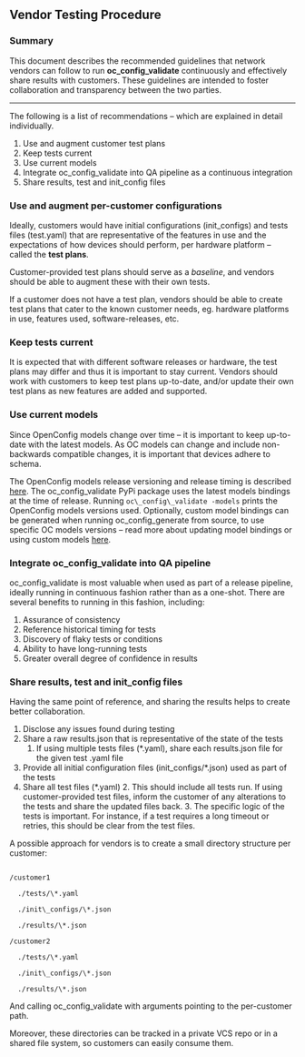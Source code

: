 ## Vendor Testing Procedure

### Summary

This document describes the recommended guidelines that network vendors can follow to run **oc\_config\_validate** continuously and effectively share results with customers.  These guidelines are intended to foster collaboration and transparency between the two parties.

---

The following is a list of recommendations – which are explained in detail individually.

1. Use and augment customer test plans
2. Keep tests current
3. Use current models
4. Integrate oc\_config\_validate into QA pipeline as a continuous integration
5. Share results, test and init\_config files

### Use and augment per-customer configurations

Ideally, customers would have initial configurations (init\_configs) and tests files (test.yaml) that are representative of the features in use and the expectations of how devices should perform, per hardware platform – called the **test plans**.

Customer-provided test plans should serve as a _baseline_, and vendors should be able to augment these with their own tests.

If a customer does not have a test plan, vendors should be able to create test plans that cater to the known customer needs, eg. hardware platforms in use, features used, software-releases, etc.

### Keep tests current

It is expected that with different software releases or hardware, the test plans may differ and thus it is important to stay current.  Vendors should work with customers to keep test plans up-to-date, and/or update their own test plans as new features are added and supported.  

### Use current models

Since OpenConfig models change over time – it is important to keep up-to-date with the latest models.  As OC models can change and include non-backwards compatible changes, it is important that devices adhere to schema.

The OpenConfig models release versioning and release timing is described [here](https://github.com/openconfig/public/blob/master/doc/releases.md).  The oc\_config\_validate PyPi package uses the latest models bindings at the time of release.  Running `oc\_config\_validate -models` prints the OpenConfig models versions used.  Optionally,  custom model bindings can be generated when running oc\_config\_generate from source, to use specific OC models versions  – read more about updating model bindings or using custom models [here](https://github.com/google/gnxi/blob/master/oc_config_validate/docs/oc_models.md#openconfig-oc-models).


### Integrate oc\_config\_validate into QA pipeline

oc\_config\_validate is most valuable when used as part of a release pipeline, ideally running in continuous fashion rather than as a one-shot.  There are several benefits to running in this fashion, including:

1. Assurance of consistency
2. Reference historical timing for tests
3. Discovery of flaky tests or conditions
4. Ability to have long-running tests
5. Greater overall degree of confidence in results

### Share results, test and init\_config files

Having the same point of reference, and sharing the results helps to create better collaboration.  

1. Disclose any issues found during testing
2. Share a raw results.json that is representative of the state of the tests
    1. If using multiple tests files (\*.yaml), share each results.json file for the given test .yaml file
3. Provide all initial configuration files (init\_configs/\*.json) used as part of the tests
4. Share all test files (\*.yaml)
    2. This should include all tests run.  If using customer-provided test files, inform the customer of any alterations to the tests and share the updated files back.
    3. The specific logic of the tests is important. For instance, if a test requires a long timeout or retries, this should be clear from the test files.

A possible approach for vendors is to create a small directory structure per customer:

```

/customer1

  ./tests/\*.yaml

  ./init\_configs/\*.json

  ./results/\*.json

/customer2

  ./tests/\*.yaml

  ./init\_configs/\*.json

  ./results/\*.json

 ```

And calling oc\_config\_validate with arguments pointing to the per-customer path.

Moreover, these directories can be tracked in a private VCS repo or in a shared file system, so customers can easily consume them.
